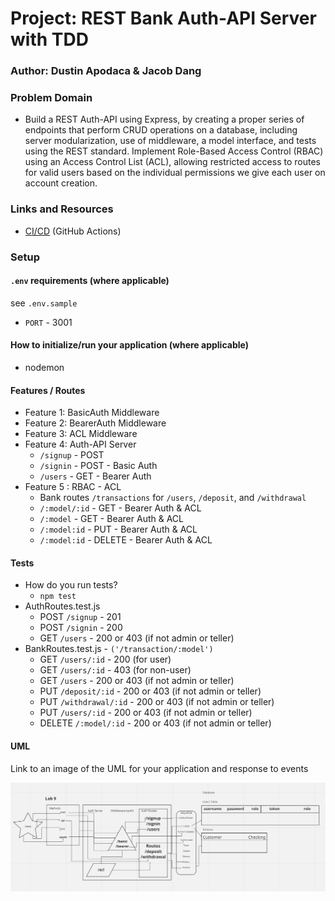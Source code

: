 # Project: REST Bank Auth-API Server with TDD

### Author: Dustin Apodaca & Jacob Dang

### Problem Domain

- Build a REST Auth-API using Express, by creating a proper series of endpoints that perform CRUD operations on a database, including server modularization, use of middleware, a model interface, and tests using the REST standard. Implement Role-Based Access Control (RBAC) using an Access Control List (ACL), allowing restricted access to routes for valid users based on the individual permissions we give each user on account creation.

### Links and Resources

- [CI/CD](https://github.com/dustinapodaca/bank-auth-api/actions) (GitHub Actions)
<!-- - [Prod Deployment]()
- [Dev Deployment]() -->

### Setup

#### `.env` requirements (where applicable)

see `.env.sample`

- `PORT` - 3001

#### How to initialize/run your application (where applicable)

- nodemon

#### Features / Routes

- Feature 1: BasicAuth Middleware
- Feature 2: BearerAuth Middleware
- Feature 3: ACL Middleware
- Feature 4: Auth-API Server
  - `/signup` - POST
  - `/signin` - POST - Basic Auth
  - `/users` - GET - Bearer Auth
- Feature 5 : RBAC - ACL
  - Bank routes `/transactions` for `/users`, `/deposit`, and `/withdrawal`
  - `/:model/:id` - GET - Bearer Auth & ACL
  - `/:model` - GET - Bearer Auth & ACL
  - `/:model:id` - PUT - Bearer Auth & ACL
  - `/:model:id` - DELETE - Bearer Auth & ACL

#### Tests

- How do you run tests?
  - `npm test`
- AuthRoutes.test.js
  - POST `/signup` - 201
  - POST `/signin` - 200
  - GET `/users` - 200 or 403 (if not admin or teller)
- BankRoutes.test.js - `('/transaction/:model')`
  - GET `/users/:id` - 200 (for user)
  - GET `/users/:id` - 403 (for non-user)
  - GET `/users` - 200 or 403 (if not admin or teller)
  - PUT `/deposit/:id` - 200 or 403 (if not admin or teller)
  - PUT `/withdrawal/:id` - 200 or 403 (if not admin or teller)
  - PUT `/users/:id` - 200 or 403 (if not admin or teller)
  - DELETE `/:model/:id` - 200 or 403 (if not admin or teller)

#### UML

Link to an image of the UML for your application and response to events

![UML](./assets/img/Screenshot_20221208_030501.png)
